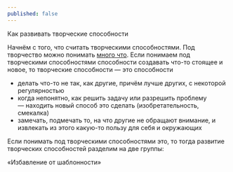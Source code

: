 ```yaml
---
published: false
---
```

Как развивать творческие способности

Начнём с того, что считать творческими способностями. Под творчество можно понимать [много что](https://utkorose.ru/you-make-creation). Если понимаем под творческими способностями способности создавать что-то стоящее и новое, то творческие способности — это способности
- делать что-то не так, как другие, причём лучше других, с некоторой регулярностью
- когда непонятно, как решить задачу или разрешить проблему — находить новый способ это сделать (изобретательность, смекалка)
- замечать, подмечать то, на что другие не обращают внимание, и извлекать из этого какую-то пользу для себя и окружающих

Если понимать под творческими способностями это, то тогда развитие творческих способностей разделим на две группы:

«Избавление от шаблонности»
